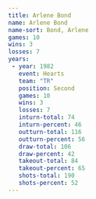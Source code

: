 ```yaml
---
title: Arlene Bond
name: Arlene Bond
name-sort: Bond, Arlene
games: 10
wins: 3
losses: 7
years:
 - year: 1982
   event: Hearts
   team: "TR"
   position: Second
   games: 10
   wins: 3
   losses: 7
   inturn-total: 74
   inturn-percent: 46
   outturn-total: 116
   outturn-percent: 56
   draw-total: 106
   draw-percent: 42
   takeout-total: 84
   takeout-percent: 65
   shots-total: 190
   shots-percent: 52
---
```

